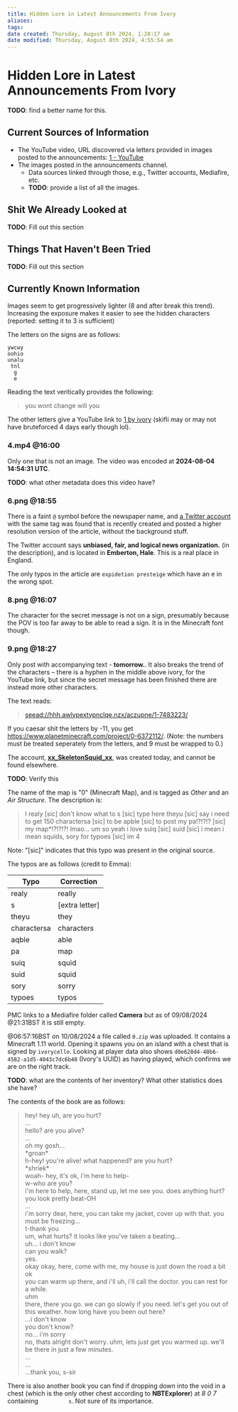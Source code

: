 ```yaml
---
title: Hidden Lore in Latest Announcements From Ivory
aliases: 
tags: 
date created: Thursday, August 8th 2024, 1:28:17 am
date modified: Thursday, August 8th 2024, 4:55:54 am
---
```


# Hidden Lore in Latest Announcements From Ivory

**TODO**: find a better name for this.

## Current Sources of Information

- The YouTube video, URL discovered via letters provided in images posted to the announcements: [1 - YouTube](https://www.youtube.com/watch?v=3qw99S3e-ak)
- The images posted in the announcements channel. 
  - Data sources linked through those, e.g., Twitter accounts, Mediafire, etc.
  - **TODO**: provide a list of all the images.

## Shit We Already Looked at

**TODO**: Fill out this section

## Things That Haven't Been Tried

**TODO**: Fill out this section

## Currently Known Information

Images seem to get progressively lighter (8 and after break this trend). Increasing the exposure makes it easier to see the hidden characters (reported: setting it to 3 is sufficient)

The letters on the signs are as follows:

```
ywcwy
oohio
unalu
 tnl
  g
  e
```

Reading the text veritically provides the following:

> you wont change will you

The other letters give a YouTube link to [1 by ivory](https://www.youtube.com/watch?v=3qw99S3e-ak) (skifli may or may not have bruteforced 4 days early though lol).

### 4.mp4 @16:00

Only one that is not an image. The video was encoded at **2024-08-04 14:54:31 UTC**.

**TODO**: what other metadata does this video have?

### 6.png @18:55

There is a faint `@` symbol before the newspaper name, and [a Twitter account](https://x.com/TheEmbertonWire) with the same tag was found that is recently created and posted a higher resolution version of the article, without the background stuff.

The Twitter account says **unbiased, fair, and logical news organization.** (in the description), and is located in **Emberton, Hale**. This is a real place in England.

The only typos in the article are `expidetion presteige` which have an e in the wrong spot.

### 8.png @16:07

The character for the secret message is not on a sign, presumably because the POV is too far away to be able to read a sign. It is in the Minecraft font though.

### 9.png @18:27

Only post with accompanying text - **tomorrow.**. It also breaks the trend of the characters – there is a hyphen in the middle above ivory, for the YouTube link, but since the secret message has been finished there are instead more other characters.

The text reads:

> <seead://hhh.awlypextypnclqe.nzx/aczupne/1-7483223/>

If you caesar shit the letters by -11, you get <https://www.planetminecraft.com/project/0-6372112/>. (Note: the numbers must be treated seperately from the letters, and 9 must be wrapped to 0.)

The account, [**xx_SkeletonSquid_xx**](https://www.planetminecraft.com/member/xx_skeletonsquid_xx/), was created today, and cannot be found elsewhere.

**TODO**: Verify this

The name of the map is "0" (Minecraft Map), and is tagged as *Other* and an *Air Structure*. The description is:

> I realy [sic] don't know what to s [sic] type here theyu \[sic\] say i need to get 150 charactersa \[sic\] to be apble \[sic\] to post my pa!?!?!? \[sic\] my map\*!?!?!?! lmao... um so yeah i love suiq \[sic\] suid \[sic\]  i mean i mean squids, sory for typoes \[sic\] im 4

Note: "\[sic\]" indicates that this typo was present in the original source.

The typos are as follows (credit to Emma):

| Typo        | Correction     |
|-------------|----------------|
| realy       | really         |
| s           | \[extra letter\] |
| theyu       | they           |
| charactersa | characters     |
| aqble       | able           |
| pa          | map            |
| suiq        | squid          |
| suid        | squid          |
| sory        | sorry          |
| typoes      | typos          |

PMC links to a Mediafire folder called **Camera** but as of 09/08/2024 @21:31BST it is still empty.

@06:57:16BST on 10/08/2024 a file called `0.zip` was uploaded. It contains a Minecraft 1.11 world. Opening it spawns you on an island with a chest that is signed by `ivorycello`. Looking at player data also shows `d0e628d4-40b6-4582-a1d5-4043c7dc6b48` (Ivory's UUID) as having played, which confirms we are on the right track.

**TODO**: what are the contents of her inventory? What other statistics does she have?

The contents of the book are as follows:

> hey! hey uh, are you hurt?  
> ...  
> hello? are you alive?  
> ...  
> oh my gosh...  
> \*groan\*  
> h-hey! you're alive! what happened? are you hurt?  
> \*shriek\*  
> woah- hey, it's ok, i'm here to help-  
> w-who are you?  
> i'm here to help, here, stand up, let me see you. does anything hurt? you look pretty beat-OH  
> ...  
> i'm sorry dear, here, you can take my jacket, cover up with that. you must be freezing...  
> t-thank you  
> um, what hurts? it looks like you've taken a beating...  
> uh... i don't know  
> can you walk?  
> yes.  
> okay okay, here, come with me, my house is just down the road a bit  
> ok  
> you can warm up there, and i'll uh, i'll call the doctor. you can rest for a while.  
> uhm  
> there, there you go. we can go slowly if you need. let's get you out of this weather. how long have you been out here?  
> ...i don't know  
> you don't know?  
> no... i'm sorry  
> no, thats alright don't worry. uhm, lets just get you warmed up. we'll be there in just a few minutes.  
> ...  
> ...  
> ...thank you, s-sir

There is also another book you can find if dropping down into the void in a chest (which is the only other chest according to **NBTExplorer**) at *8 0 7* containing `         s`. Not sure of its importance.